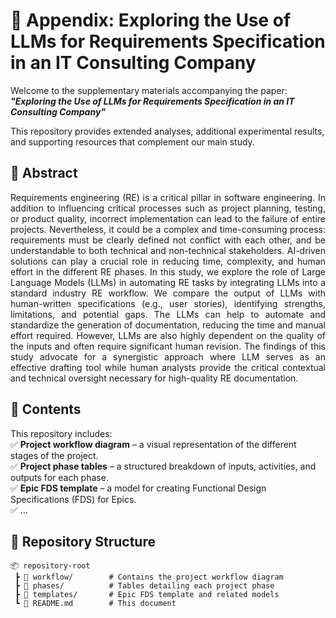 # 📄 Appendix: Exploring the Use of LLMs for Requirements Specification in an IT Consulting Company  

Welcome to the supplementary materials accompanying the paper:  
**_"Exploring the Use of LLMs for Requirements Specification in an IT Consulting Company"_**  

This repository provides extended analyses, additional experimental results, and supporting resources that complement our main study.  

## 📌 Abstract  
<p align="justify">
Requirements engineering (RE) is a critical pillar in software engineering. In addition to influencing critical processes such as project planning, testing, or product quality, incorrect implementation can lead to the failure of entire projects. 
Nevertheless, it could be a complex and time-consuming process: requirements must be clearly defined not conflict with each other, and be understandable to both technical and non-technical stakeholders. AI-driven solutions can play a crucial role in reducing time, complexity, and human effort in the different RE phases. In this study, we explore the role of Large Language Models (LLMs) in automating RE tasks by integrating LLMs into a standard industry RE workflow.
We compare the output of LLMs with human-written specifications (e.g., user stories), identifying strengths, limitations, and potential gaps.
The LLMs can help to automate and standardize the generation of documentation, reducing the time and manual effort required. However, LLMs are also highly dependent on the quality of the inputs and often require significant human revision.
The findings of this study advocate for a synergistic approach where LLM serves as an effective drafting tool while human analysts provide the critical contextual and technical oversight necessary for high-quality RE documentation.
</p>

## 📂 Contents  
This repository includes:  
✅ **Project workflow diagram** – a visual representation of the different stages of the project.  
✅ **Project phase tables** – a structured breakdown of inputs, activities, and outputs for each phase.  
✅ **Epic FDS template** – a model for creating Functional Design Specifications (FDS) for Epics.  
✅ ...  

## 📁 Repository Structure  
```
📦 repository-root
 ┣ 📂 workflow/        # Contains the project workflow diagram  
 ┣ 📂 phases/          # Tables detailing each project phase  
 ┣ 📂 templates/       # Epic FDS template and related models  
 ┗ 📄 README.md        # This document  
```
